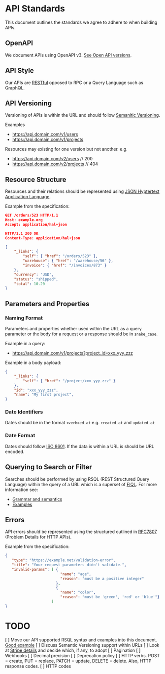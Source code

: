 # API Standards

This document outlines the standards we agree to adhere to when building APIs.

## OpenAPI

We document APIs using OpenAPI v3. [See Open API versions](https://github.com/OAI/OpenAPI-Specification/tree/master/versions).

## API Style

Our APIs are [RESTful](https://en.wikipedia.org/wiki/Representational_state_transfer) opposed to RPC or a Query Language such as GraphQL.

## API Versioning

Versioning of APIs is within the URL and should follow [Semanitic Versioning](https://semver.org/).

Examples

- https://api.domain.com/v1/users
- https://api.domain.com/v1/projects

Resources may existing for one version but not another. e.g.

- https://api.domain.com/v2/users // 200
- https://api.domain.com/v2/projects // 404

## Resource Structure

Resources and their relations should be represented using [JSON Hyptertext Application Language](https://tools.ietf.org/html/draft-kelly-json-hal-08).

Example from the specification:

```json
GET /orders/523 HTTP/1.1
Host: example.org
Accept: application/hal+json

HTTP/1.1 200 OK
Content-Type: application/hal+json

{
    "_links": {
        "self": { "href": "/orders/523" },
        "warehouse": { "href": "/warehouse/56" },
        "invoice": { "href": "/invoices/873" }
    },
    "currency": "USD",
    "status": "shipped",
    "total": 10.20
}
```

## Parameters and Properties

### Naming Format

Parameters and properties whether used within the URL as a query parameter or the body for a request or a response should be in [`snake_case`](https://en.wikipedia.org/wiki/Snake_case).

Example in a query:

- https://api.domain.com/v1/projects?project_id=xxx_yyy_zzz

Example in a body payload:

```json
{
    "_links": {
        "self": { "href": "/project/xxx_yyy_zzz" }
    },
    "id": "xxx_yyy_zzz",
    "name": "My first project",
}
```

### Date Identifiers

Dates should be in the format `<verb>ed_at` e.g. `created_at` and `updated_at`

### Date Format

Dates should follow [ISO 8601](https://en.wikipedia.org/wiki/ISO_8601). If the data is within a URL is should be URL encoded.

## Querying to Search or Filter

Searches should be performed by using RSQL (REST Structured Query Language) within the query of a URL which is a superset of [FIQL](https://tools.ietf.org/html/draft-nottingham-atompub-fiql-00). For more information see:

- [Grammar and semantics](https://github.com/jirutka/rsql-parser#grammar-and-semantic)
- [Examples](https://github.com/jirutka/rsql-parser#examples)

## Errors

API errors should be represented using the structured outlined in [RFC7807](https://tools.ietf.org/html/rfc7807) (Problem Details for HTTP APIs).

Example from the specification:

```json
{
   "type": "https://example.net/validation-error",
   "title": "Your request parameters didn't validate.",
   "invalid-params": [ {
                         "name": "age",
                         "reason": "must be a positive integer"
                       },
                       {
                         "name": "color",
                         "reason": "must be 'green', 'red' or 'blue'"}
                     ]
}
```


# TODO

[ ] Move our API supported RSQL syntax and examples into this document. [Good example](https://developer.here.com/olp/documentation/data-client-library/dev_guide/client/rsql.html)
[ ] Discuss Semantic Versioning support within URLs
[ ] Look at [Stripe details](https://media-exp1.licdn.com/dms/image/C5622AQHx3XDY-qMIkA/feedshare-shrink_2048_1536/0?e=1593648000&v=beta&t=mfr9NzejKJTXLPuvOAt8v9jfJtB-cjiWn5_2-R-78RM) and decide which, if any, to adopt
[ ] Pagination
[ ] Webhooks
[ ] Decimal precision
[ ] Deprecation policy
[ ] HTTP verbs. POST = create, PUT = replace, PATCH = update, DELETE = delete. Also, HTTP response codes.
[ ] HTTP codes